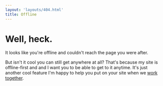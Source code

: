 ```yaml
---
layout: 'layouts/404.html'
title: Offline
---
```

# Well, heck.

It looks like you're offline and couldn't reach the page you were after.

But isn't it cool you can still get anywhere at all? That's because my site is offline-first and and I want you to be able to get to it anytime. It's just another cool feature I'm happy to help you put on your site when we [work together](/hire/).